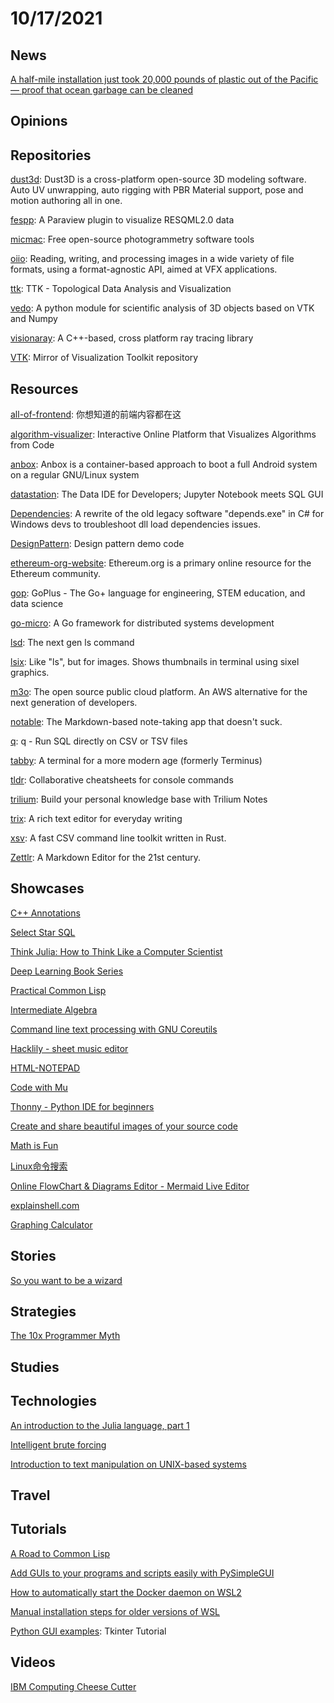 # 10/17/2021

## News
[A half-mile installation just took 20,000 pounds of plastic out of the Pacific — proof that ocean garbage can be cleaned](https://www.businessinsider.com/ocean-cleanup-device-removed-plastic-pacific-garbage-patch-2021-10)

## Opinions

## Repositories
[dust3d](https://github.com/huxingyi/dust3d): Dust3D is a cross-platform open-source 3D modeling software. Auto UV unwrapping, auto rigging with PBR Material support, pose and motion authoring all in one.

[fespp](https://github.com/F2I-Consulting/fespp): A Paraview plugin to visualize RESQML2.0 data

[micmac](https://github.com/micmacIGN/micmac): Free open-source photogrammetry software tools

[oiio](https://github.com/OpenImageIO/oiio): Reading, writing, and processing images in a wide variety of file formats, using a format-agnostic API, aimed at VFX applications.

[ttk](https://github.com/topology-tool-kit/ttk): TTK - Topological Data Analysis and Visualization

[vedo](https://github.com/marcomusy/vedo): A python module for scientific analysis of 3D objects based on VTK and Numpy

[visionaray](https://github.com/szellmann/visionaray): A C++-based, cross platform ray tracing library

[VTK](https://github.com/Kitware/VTK): Mirror of Visualization Toolkit repository

## Resources
[all-of-frontend](https://github.com/KieSun/all-of-frontend): 你想知道的前端内容都在这

[algorithm-visualizer](https://github.com/algorithm-visualizer/algorithm-visualizer): Interactive Online Platform that Visualizes Algorithms from Code

[anbox](https://github.com/anbox/anbox): Anbox is a container-based approach to boot a full Android system on a regular GNU/Linux system

[datastation](https://github.com/multiprocessio/datastation): The Data IDE for Developers; Jupyter Notebook meets SQL GUI

[Dependencies](https://github.com/lucasg/Dependencies): A rewrite of the old legacy software "depends.exe" in C# for Windows devs to troubleshoot dll load dependencies issues.

[DesignPattern](https://github.com/FengJungle/DesignPattern): Design pattern demo code

[ethereum-org-website](https://github.com/ethereum/ethereum-org-website): Ethereum.org is a primary online resource for the Ethereum community.

[gop](https://github.com/goplus/gop): GoPlus - The Go+ language for engineering, STEM education, and data science

[go-micro](https://github.com/asim/go-micro): A Go framework for distributed systems development

[lsd](https://github.com/Peltoche/lsd): The next gen ls command

[lsix](https://github.com/hackerb9/lsix): Like "ls", but for images. Shows thumbnails in terminal using sixel graphics.

[m3o](https://github.com/m3o/m3o): The open source public cloud platform. An AWS alternative for the next generation of developers.

[notable](https://github.com/notable/notable): The Markdown-based note-taking app that doesn't suck.

[q](https://github.com/harelba/q): q - Run SQL directly on CSV or TSV files

[tabby](https://github.com/Eugeny/tabby): A terminal for a more modern age (formerly Terminus)

[tldr](https://github.com/tldr-pages/tldr): Collaborative cheatsheets for console commands

[trilium](https://github.com/zadam/trilium): Build your personal knowledge base with Trilium Notes

[trix](https://github.com/basecamp/trix): A rich text editor for everyday writing

[xsv](https://github.com/BurntSushi/xsv): A fast CSV command line toolkit written in Rust.

[Zettlr](https://github.com/Zettlr/Zettlr): A Markdown Editor for the 21st century.

## Showcases
[C++ Annotations](http://www.icce.rug.nl/documents/cplusplus/)

[Select Star SQL](https://selectstarsql.com/)

[Think Julia: How to Think Like a Computer Scientist](https://benlauwens.github.io/ThinkJulia.jl/latest/book.html)

[Deep Learning Book Series](https://hadrienj.github.io/posts/Deep-Learning-Book-Series-Introduction/)

[Practical Common Lisp](https://gigamonkeys.com/book/)

[Intermediate Algebra](https://saylordotorg.github.io/text_intermediate-algebra/index.html)

[Command line text processing with GNU Coreutils](https://learnbyexample.github.io/cli_text_processing_coreutils/tr.html)

[Hacklily - sheet music editor](https://www.hacklily.org/)

[HTML-NOTEPAD](https://html-notepad.com/)

[Code with Mu](https://codewith.mu/)

[Thonny - Python IDE for beginners](https://thonny.org/)

[Create and share beautiful images of your source code](https://carbon.now.sh/)

[Math is Fun](https://www.mathsisfun.com/)

[Linux命令搜索](https://wangchujiang.com/linux-command/)

[Online FlowChart & Diagrams Editor - Mermaid Live Editor](https://mermaid-js.github.io/mermaid-live-editor/edit)

[explainshell.com](https://explainshell.com/)

[Graphing Calculator](https://www.desmos.com/calculator)

## Stories
[So you want to be a wizard](https://jvns.ca/blog/so-you-want-to-be-a-wizard/)

## Strategies
[The 10x Programmer Myth](https://www.simplethread.com/the-10x-programmer-myth/)

## Studies

## Technologies
[An introduction to the Julia language, part 1](https://lwn.net/Articles/763626/)

[Intelligent brute forcing](https://davidkoloski.me/blog/intelligent-brute-forcing/)

[Introduction to text manipulation on UNIX-based systems](https://developer.ibm.com/articles/au-unixtext/)

## Travel

## Tutorials
[A Road to Common Lisp](https://stevelosh.com/blog/2018/08/a-road-to-common-lisp/)

[Add GUIs to your programs and scripts easily with PySimpleGUI](https://opensource.com/article/18/8/pysimplegui)

[How to automatically start the Docker daemon on WSL2](https://blog.nillsf.com/index.php/2020/06/29/how-to-automatically-start-the-docker-daemon-on-wsl2/)

[Manual installation steps for older versions of WSL](https://docs.microsoft.com/en-us/windows/wsl/install-manual)

[Python GUI examples](https://likegeeks.com/python-gui-examples-tkinter-tutorial/): Tkinter Tutorial

## Videos
[IBM Computing Cheese Cutter](https://www.youtube.com/watch?v=z8VhNF_0I5c)
